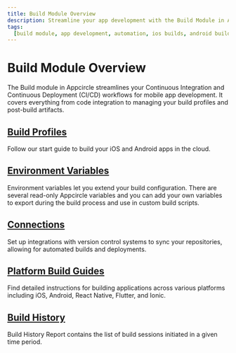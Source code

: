```yaml
---
title: Build Module Overview
description: Streamline your app development with the Build Module in Appcircle, offering automated builds for iOS and Android platforms.
tags:
  [build module, app development, automation, ios builds, android builds, ci/cd]
---
```


# Build Module Overview

The Build module in Appcircle streamlines your Continuous Integration and Continuous Deployment (CI/CD) workflows for mobile app development. It covers everything from code integration to managing your build profiles and post-build artifacts.

## [Build Profiles](/build/build-process-management)

Follow our start guide to build your iOS and Android apps in the cloud.

## [Environment Variables](/build/build-environment-variables)

Environment variables let you extend your build configuration. There are several read-only Appcircle variables and you can add your own variables to export during the build process and use in custom build scripts.

## [Connections](/build/manage-the-connections)

Set up integrations with version control systems to sync your repositories, allowing for automated builds and deployments.

## [Platform Build Guides](/build/platform-build-guides)

Find detailed instructions for building applications across various platforms including iOS, Android, React Native, Flutter, and Ionic.

## [Build History](/build/build-history)

Build History Report contains the list of build sessions initiated in a given time period.